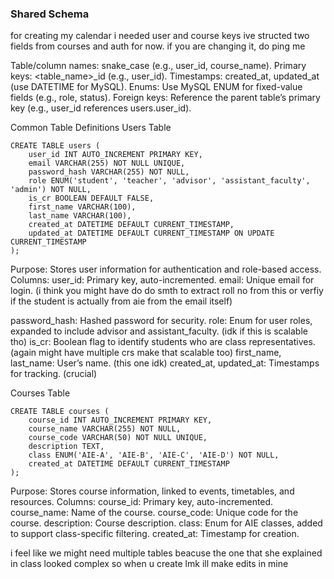 
### Shared Schema
for creating my calendar i needed user and course keys 
ive structed two fields from courses and auth for now. if you are changing it, do ping me

Table/column names: snake_case (e.g., user_id, course_name).
Primary keys: <table_name>_id (e.g., user_id).
Timestamps: created_at, updated_at (use DATETIME for MySQL).
Enums: Use MySQL ENUM for fixed-value fields (e.g., role, status).
Foreign keys: Reference the parent table’s primary key (e.g., user_id references users.user_id).

Common Table Definitions
Users Table
```
CREATE TABLE users (
    user_id INT AUTO_INCREMENT PRIMARY KEY,
    email VARCHAR(255) NOT NULL UNIQUE,
    password_hash VARCHAR(255) NOT NULL,
    role ENUM('student', 'teacher', 'advisor', 'assistant_faculty', 'admin') NOT NULL,
    is_cr BOOLEAN DEFAULT FALSE,
    first_name VARCHAR(100),
    last_name VARCHAR(100),
    created_at DATETIME DEFAULT CURRENT_TIMESTAMP,
    updated_at DATETIME DEFAULT CURRENT_TIMESTAMP ON UPDATE CURRENT_TIMESTAMP
);
```

Purpose: Stores user information for authentication and role-based access.
Columns:
user_id: Primary key, auto-incremented.
email: Unique email for login. (i think you might have do do smth to extract roll no from this or verfiy if the student is actually from aie from the email itself)

password_hash: Hashed password for security.
role: Enum for user roles, expanded to include advisor and assistant_faculty. (idk if this is scalable tho)
is_cr: Boolean flag to identify students who are class representatives. (again might have multiple crs make that scalable too)
first_name, last_name: User’s name. (this one idk)
created_at, updated_at: Timestamps for tracking. (crucial)



Courses Table
```
CREATE TABLE courses (
    course_id INT AUTO_INCREMENT PRIMARY KEY,
    course_name VARCHAR(255) NOT NULL,
    course_code VARCHAR(50) NOT NULL UNIQUE,
    description TEXT,
    class ENUM('AIE-A', 'AIE-B', 'AIE-C', 'AIE-D') NOT NULL,
    created_at DATETIME DEFAULT CURRENT_TIMESTAMP
);
```

Purpose: Stores course information, linked to events, timetables, and resources.
Columns:
course_id: Primary key, auto-incremented.
course_name: Name of the course.
course_code: Unique code for the course.
description: Course description.
class: Enum for AIE classes, added to support class-specific filtering.
created_at: Timestamp for creation.


i feel like we might need multiple tables beacuse the one that she explained in class looked complex 
so when u create lmk ill make edits in mine

